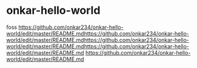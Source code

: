 # onkar-hello-world
foss
https://github.com/onkar234/onkar-hello-world/edit/master/README.mdhttps://github.com/onkar234/onkar-hello-world/edit/master/README.mdhttps://github.com/onkar234/onkar-hello-world/edit/master/README.mdhttps://github.com/onkar234/onkar-hello-world/edit/master/README.md
https://github.com/onkar234/onkar-hello-world/edit/master/README.md
